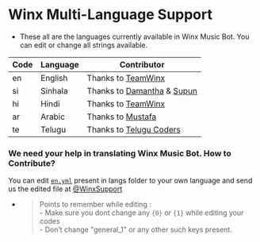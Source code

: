 # Winx Multi-Language Support

- These all are the languages currently available in Winx Music Bot. You can edit or change all strings available.

| Code | Language | Contributor |
|-|-------|-------|
| en | English | Thanks to [TeamWinx](https://t.me/TeamWinx)
| si | Sinhala  | Thanks to [Damantha](https://t.me/MrItzme) & [Supun](https://t.me/Supunma)
| hi | Hindi  | Thanks to [TeamWinx](https://t.me/TeamWinx)
| ar | Arabic | Thanks to [Mustafa](https://t.me/tr_4z)
| te | Telugu | Thanks to [Telugu Coders](https://t.me/tgshadow_fighters)


### We need your help in translating Winx Music Bot. How to Contribute?

You can edit [`en.yml`](https://github.com/gabrielmaialva33/public/blob/master/strings/langs/en.yml) present in langs folder to your own language and send us the edited file at [@WinxSupport](https://t.me/WinxSupport)

- > Points to remember while editing : <br> - Make sure you dont change any `{0}` or `{1}` while editing your codes <br> - Don’t change "general_1" or any other such keys present.
